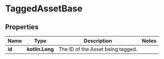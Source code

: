 
# TaggedAssetBase

## Properties
Name | Type | Description | Notes
------------ | ------------- | ------------- | -------------
**id** | **kotlin.Long** | The ID of the Asset being tagged. | 



